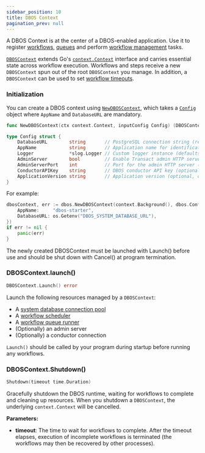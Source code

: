```yaml
---
sidebar_position: 10
title: DBOS Context
pagination_prev: null
---
```


A DBOS Context is at the center of a DBOS-enabled application. Use it to register [workflows](./workflow-tutorial.md), [queues](./queue-tutorial.md) and perform [workflow management](./workflow-management.md) tasks.

[`DBOSContext`](https://pkg.go.dev/github.com/dbos-inc/dbos-transact-golang/dbos#DBOSContext) extends Go's [`context.Context`](https://pkg.go.dev/context#Context) interface and carries essential state across workflow execution. Workflows and steps receive a new `DBOSContext` spun out of the root `DBOSContext` you manage. In addition, a `DBOSContext` can be used to set [workflow timeouts](./workflow-tutorial.md#workflow-timeouts).

### Initialization

You can create a DBOS context using [`NewDBOSContext`](https://pkg.go.dev/github.com/dbos-inc/dbos-transact-golang/dbos#NewDBOSContext), which takes a [`Config`](https://pkg.go.dev/github.com/dbos-inc/dbos-transact-golang/dbos#Config) object where `AppName` and `DatabaseURL` are mandatory.

```go
func NewDBOSContext(ctx context.Context, inputConfig Config) (DBOSContext, error)
```

```go
type Config struct {
    DatabaseURL        string       // PostgreSQL connection string (required)
    AppName            string       // Application name for identification (required)
    Logger             *slog.Logger // Custom logger instance (defaults to a new slog logger)
    AdminServer        bool         // Enable Transact admin HTTP server (disabled by default)
    AdminServerPort    int          // Port for the admin HTTP server (default: 3001)
    ConductorAPIKey    string       // DBOS conductor API key (optional)
    ApplicationVersion string       // Application version (optional, overridden by DBOS__APPVERSION env var)
}
```

For example:
```go
dbosContext, err := dbos.NewDBOSContext(context.Background(), dbos.Config{
    AppName:     "dbos-starter",
    DatabaseURL: os.Getenv("DBOS_SYSTEM_DATABASE_URL"),
})
if err != nil {
    panic(err)
}
```

The newly created DBOSContext must be launched with Launch() before use and should be shut down with Cancel() at program termination.

### DBOSContext.launch()

```go
DBOSContext.Launch() error
```

Launch the following resources managed by a `DBOSContext`:
- A [system database connection pool](../../explanations/system-tables.md)
- A [workflow scheduler](./workflow-tutorial.md#scheduled-workflows)
- A [workflow queue runner](./queue-tutorial.md)
- (Optionally) an admin server
- (Optionally) a conductor connection

`Launch()` should be called by your program during startup before running any workflows.

### DBOSContext.Shutdown()

```go
Shutdown(timeout time.Duration)
```

Gracefully shutdown the DBOS runtime, waiting for workflows to complete and cleaning up resources. When you shutdown a `DBOSContext`, the underlying `context.Context` will be cancelled.

**Parameters:**
- **timeout**: The time to wait for workflows to complete. After the timeout elapses, execution of incomplete workflows is terminated (the workflows may then be recovered by other processes).